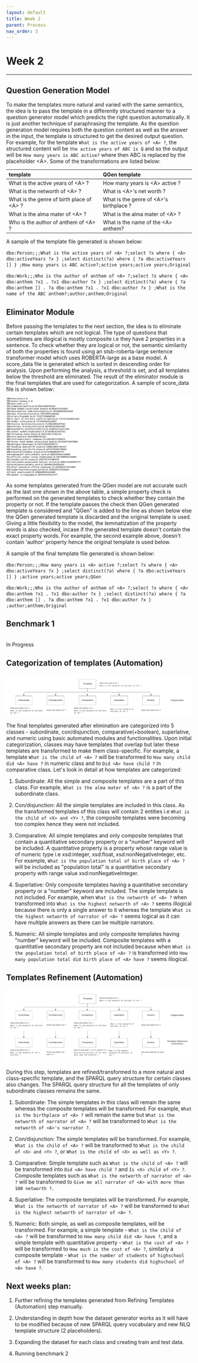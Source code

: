 ```yaml
---
layout: default
title: Week 2
parent: Process
nav_order: 3
---
```


# Week 2

---

## Question Generation Model

To make the templates more natural and varied with the same semantics, the idea is to pass the template in a differently structured manner to a question generator model which predicts the right question automatically. It is just another technique of paraphrasing the template. As the question generation model requires both the question content as well as the answer in the input, the template is structured to get the desired output question. For example, for the template ```What is the active years of <A> ?```, the structured content will be ```the active years of ABC is Q``` and so the output will be ```How many years is ABC active?``` where then ABC is replaced by the placeholder \<A>. Some of the transformations are listed below:

<div class="code-example" markdown="1">

| template        | QGen template   | 
|:-------------|:------------------|
| What is the active years of \<A> ?          | How many years is \<A> active ? |
| What is the networth of \<A> ? | What is \<A>'s net worth ?   |
| What is the genre of birth place of \<A> ?           | What is the genre of \<A>'s birthplace ?      |
| What is the alma mater of \<A> ?           | What is the alma mater of \<A> ? | 
| Who is the author of anthem of \<A> ?           | What is the name of the \<A> anthem? | 

</div>

A sample of the template file generated is shown below:
```
dbo:Person;;;What is the active years of <A> ?;select ?x where { <A> dbo:activeYears ?x } ;select distinct(?a) where { ?a dbo:activeYears [] } ;How many years is ABC active?;active years;active years;Original
```
```
dbo:Work;;;Who is the author of anthem of <A> ?;select ?x where { <A> dbo:anthem ?x1 . ?x1 dbo:author ?x } ;select distinct(?a) where { ?a dbo:anthem [] . ?a dbo:anthem ?x1 . ?x1 dbo:author ?x } ;What is the name of the ABC anthem?;author;anthem;Original
```

## Eliminator Module

Before passing the templates to the next section, the idea is to eliminate certain templates which are not logical. The type of questions that sometimes are illogical is mostly composite i.e they have 2 properties in a sentence. To check whether they are logical or not, the semantic similarity of both the properties is found using an stsb-roberta-large sentence transformer model which uses ROBERTA-large as a base model. A score_data file is generated which is sorted in descending order for analysis. Upon performing the analysis, a threshold is set, and all templates below the threshold are eliminated. The result of the eliminator module is the final templates that are used for categorization. A sample of score_data file is shown below:

![](../../assets/images/score_data.png)

As some templates generated from the QGen model are not accurate such as the last one shown in the above table, a simple property check is performed on the generated templates to check whether they contain the property or not. If the template passes the check then QGen generated template is considered and "QGen" is added to the line as shown below else the QGen generated template is discarded and the original template is used. Giving a little flexibility to the model, the lemmatization of the property words is also checked, incase if the generated template doesn't contain the exact property words. For example, the second example above, doesn't contain 'author' property hence the original template is used below.

A sample of the final template file generated is shown below:
```
dbo:Person;;;How many years is <A> active ?;select ?x where { <A> dbo:activeYears ?x } ;select distinct(?a) where { ?a dbo:activeYears [] } ;active years;active years;QGen
```
```
dbo:Work;;;Who is the author of anthem of <A> ?;select ?x where { <A> dbo:anthem ?x1 . ?x1 dbo:author ?x } ;select distinct(?a) where { ?a dbo:anthem [] . ?a dbo:anthem ?x1 . ?x1 dbo:author ?x } ;author;anthem;Original
```

## Benchmark 1
<br>
In Progress

## Categorization of templates (Automation)

![](../../assets/images/templates_categorization.png)

The final templates generated after elimination are categorized into 5 classes - subordinate, con/disjunction, comparative(+boolean), superlative, and numeric using basic automated modules and functionalities. Upon initial categorization, classes may have templates that overlap but later these templates are transformed to make them class-specific. For example, a template `What is the child of <A> ?` will be transformed to `How many child did <A> have ?` in numeric class and to `Did <A> have child ?` in comparative class. Let's look in detail at how templates are categorized:

1. Subordinate: All the simple and composite templates are a part of this class. For example, `What is the alma mater of <A> ?` is a part of the subordinate class.

2. Con/disjunction: All the simple templates are included in this class. As the transformed templates of this class will contain 2 entities i.e `What is the child of <X> and <Y> ?`, the composite templates were becoming too complex hence they were not included.

3. Comparative: All simple templates and only composite templates that contain a quantitative secondary property or a "number" keyword will be included. A quantitative property is a property whose range value is of numeric type i.e xsd:integer, xsd:float, xsd:nonNegativeInteger, etc. For example, `What is the population total of birth place of <A> ?` will be included as "population total" is a quantitative secondary property with range value xsd:nonNegativeInteger. 

4. Superlative: Only composite templates having a quantitative secondary property or a "number" keyword are included. The simple template is not included. For example, when `What is the networth of <A> ?` when transformed into `What is the highest networth of <A> ?` seems illogical because there is only a single answer to it whereas the template `What is the highest networth of narrator of <A> ?` seems logical as it can have multiple answers as there can be multiple narrators. 

5. Numeric: All simple templates and only composite templates having "number" keyword will be included. Composite templates with a quantitative secondary property are not included because when `What is the population total of birth place of <A> ?` is transformed into `How many population total did birth place of <A> have ?` seems illogical.

## Templates Refinement (Automation)

![](../../assets/images/templates_refinement1.png)

During this step, templates are refined/transformed to a more natural and class-specific template, and the SPARQL query structure for certain classes also changes. The SPARQL query structure for all the templates of only subordinate classes remains the same.

1. Subordinate: The simple templates in this class will remain the same whereas the composite templates will be transformed. For example, `What is the birthplace of <A> ?` will remain the same but `What is the networth of narrator of <A> ?` will be transformed to `What is the networth of <A>'s narrator ?`.

2. Con/disjunction: The simple templates will be transformed. For example, `What is the child of <A> ?` will be transformed to `What is the child of <X> and <Y> ?`, or ```What is the child of <X> as well as <Y> ?```.

3. Comparative: Simple template such as `What is the child of <A> ?` will be transformed into `Did <A> have child ?` and `Is <X> child of <Y> ?`. Composite templates such as `What is the networth of narrator of <A> ?` will be transformed to `Give me all narrator of <A> with more than 100 networth ?`.

4. Superlative: The composite templates will be transformed. For example, `What is the networth of narrator of <A> ?` will be transformed to `What is the highest networth of narrator of <A> ?`.

5. Numeric: Both simple, as well as composite templates, will be transformed. For example, a simple template - `What is the child of <A> ?` will be transformed to `How many child did <A> have ?`, and a simple template with quantitative property - `What is the cost of <A> ?` will be transformed to `How much is the cost of <A> ?`, similarly a composite template - `What is the number of students of highschool of <A> ?` will be transformed to `How many students did highschool of <A> have ?`.

## Next weeks plan:

1. Further refining the templates generated from Refining Templates (Automation) step manually.

2. Understanding in depth how the dataset generator works as it will have to be modified because of new SPARQL query vocabulary and new NLQ template structure (2 placeholders).

3. Expanding the dataset for each class and creating train and test data.

4. Running benchmark 2